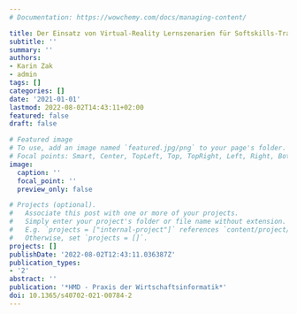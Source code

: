 ```yaml
---
# Documentation: https://wowchemy.com/docs/managing-content/

title: Der Einsatz von Virtual-Reality Lernszenarien für Softskills-Trainings
subtitle: ''
summary: ''
authors:
- Karin Zak
- admin
tags: []
categories: []
date: '2021-01-01'
lastmod: 2022-08-02T14:43:11+02:00
featured: false
draft: false

# Featured image
# To use, add an image named `featured.jpg/png` to your page's folder.
# Focal points: Smart, Center, TopLeft, Top, TopRight, Left, Right, BottomLeft, Bottom, BottomRight.
image:
  caption: ''
  focal_point: ''
  preview_only: false

# Projects (optional).
#   Associate this post with one or more of your projects.
#   Simply enter your project's folder or file name without extension.
#   E.g. `projects = ["internal-project"]` references `content/project/deep-learning/index.md`.
#   Otherwise, set `projects = []`.
projects: []
publishDate: '2022-08-02T12:43:11.036387Z'
publication_types:
- '2'
abstract: ''
publication: '*HMD - Praxis der Wirtschaftsinformatik*'
doi: 10.1365/s40702-021-00784-2
---
```

